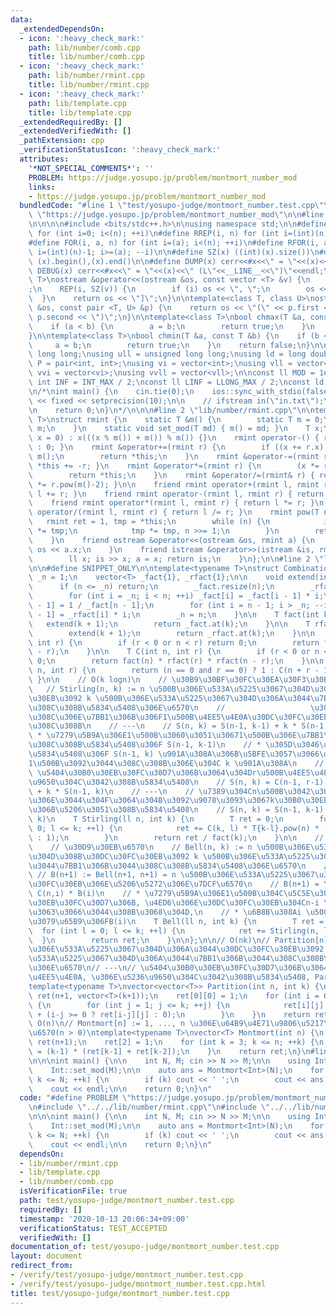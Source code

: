 ```yaml
---
data:
  _extendedDependsOn:
  - icon: ':heavy_check_mark:'
    path: lib/number/comb.cpp
    title: lib/number/comb.cpp
  - icon: ':heavy_check_mark:'
    path: lib/number/rmint.cpp
    title: lib/number/rmint.cpp
  - icon: ':heavy_check_mark:'
    path: lib/template.cpp
    title: lib/template.cpp
  _extendedRequiredBy: []
  _extendedVerifiedWith: []
  _pathExtension: cpp
  _verificationStatusIcon: ':heavy_check_mark:'
  attributes:
    '*NOT_SPECIAL_COMMENTS*': ''
    PROBLEM: https://judge.yosupo.jp/problem/montmort_number_mod
    links:
    - https://judge.yosupo.jp/problem/montmort_number_mod
  bundledCode: "#line 1 \"test/yosupo-judge/montmort_number.test.cpp\"\n#define PROBLEM\
    \ \"https://judge.yosupo.jp/problem/montmort_number_mod\"\n\n#line 1 \"lib/template.cpp\"\
    \n\n\n\n#include <bits/stdc++.h>\n\nusing namespace std;\n\n#define REP(i, n)\
    \ for (int i=0; i<(n); ++i)\n#define RREP(i, n) for (int i=(int)(n)-1; i>=0; --i)\n\
    #define FOR(i, a, n) for (int i=(a); i<(n); ++i)\n#define RFOR(i, a, n) for (int\
    \ i=(int)(n)-1; i>=(a); --i)\n\n#define SZ(x) ((int)(x).size())\n#define ALL(x)\
    \ (x).begin(),(x).end()\n\n#define DUMP(x) cerr<<#x<<\" = \"<<(x)<<endl\n#define\
    \ DEBUG(x) cerr<<#x<<\" = \"<<(x)<<\" (L\"<<__LINE__<<\")\"<<endl;\n\ntemplate<class\
    \ T>\nostream &operator<<(ostream &os, const vector <T> &v) {\n    os << \"[\"\
    ;\n    REP(i, SZ(v)) {\n        if (i) os << \", \";\n        os << v[i];\n  \
    \  }\n    return os << \"]\";\n}\n\ntemplate<class T, class U>\nostream &operator<<(ostream\
    \ &os, const pair <T, U> &p) {\n    return os << \"(\" << p.first << \" \" <<\
    \ p.second << \")\";\n}\n\ntemplate<class T>\nbool chmax(T &a, const T &b) {\n\
    \    if (a < b) {\n        a = b;\n        return true;\n    }\n    return false;\n\
    }\n\ntemplate<class T>\nbool chmin(T &a, const T &b) {\n    if (b < a) {\n   \
    \     a = b;\n        return true;\n    }\n    return false;\n}\n\nusing ll =\
    \ long long;\nusing ull = unsigned long long;\nusing ld = long double;\nusing\
    \ P = pair<int, int>;\nusing vi = vector<int>;\nusing vll = vector<ll>;\nusing\
    \ vvi = vector<vi>;\nusing vvll = vector<vll>;\n\nconst ll MOD = 1e9 + 7;\nconst\
    \ int INF = INT_MAX / 2;\nconst ll LINF = LLONG_MAX / 2;\nconst ld eps = 1e-9;\n\
    \n/*\nint main() {\n    cin.tie(0);\n    ios::sync_with_stdio(false);\n    cout\
    \ << fixed << setprecision(10);\n\n    // ifstream in(\"in.txt\");\n    // cin.rdbuf(in.rdbuf());\n\
    \n    return 0;\n}\n*/\n\n\n#line 2 \"lib/number/rmint.cpp\"\n\ntemplate<typename\
    \ T>\nstruct rmint {\n    static T &m() {\n        static T m = 0;\n        return\
    \ m;\n    }\n    static void set_mod(T md) { m() = md; }\n    T x;\n    rmint(T\
    \ x = 0) : x(((x % m()) + m()) % m()) {}\n    rmint operator-() { return x ? m()-x\
    \ : 0; }\n    rmint &operator+=(rmint r) {\n        if ((x += r.x) >= m()) x -=\
    \ m();\n        return *this;\n    }\n    rmint &operator-=(rmint r) { return\
    \ *this += -r; }\n    rmint &operator*=(rmint r) {\n        (x *= r.x) %= m();\n\
    \        return *this;\n    }\n    rmint &operator/=(rmint& r) { return *this\
    \ *= r.pow(m()-2); }\n\n    friend rmint operator+(rmint l, rmint r) { return\
    \ l += r; }\n    friend rmint operator-(rmint l, rmint r) { return l -= r; }\n\
    \    friend rmint operator*(rmint l, rmint r) { return l *= r; }\n    friend rmint\
    \ operator/(rmint l, rmint r) { return l /= r; }\n    rmint pow(T n) {\n     \
    \   rmint ret = 1, tmp = *this;\n        while (n) {\n            if (n & 1) ret\
    \ *= tmp;\n            tmp *= tmp, n >>= 1;\n        }\n        return ret;\n\
    \    }\n    friend ostream &operator<<(ostream &os, rmint a) {\n        return\
    \ os << a.x;\n    }\n    friend istream &operator>>(istream &is, rmint& a) {\n\
    \        ll x; is >> x; a = x; return is;\n    }\n};\n\n#line 2 \"lib/number/comb.cpp\"\
    \n\n#define SNIPPET_ONLY\n\ntemplate<typename T>\nstruct Combination {\n    int\
    \ _n = 1;\n    vector<T> _fact{1}, _rfact{1};\n\n    void extend(int n) {\n  \
    \      if (n <= _n) return;\n        _fact.resize(n);\n        _rfact.resize(n);\n\
    \        for (int i = _n; i < n; ++i) _fact[i] = _fact[i - 1] * i;\n        _rfact[n\
    \ - 1] = 1 / _fact[n - 1];\n        for (int i = n - 1; i > _n; --i) _rfact[i\
    \ - 1] = _rfact[i] * i;\n        _n = n;\n    }\n\n    T fact(int k) {\n     \
    \   extend(k + 1);\n        return _fact.at(k);\n    }\n\n    T rfact(int k) {\n\
    \        extend(k + 1);\n        return _rfact.at(k);\n    }\n\n    T P(int n,\
    \ int r) {\n        if (r < 0 or n < r) return 0;\n        return fact(n) * rfact(n\
    \ - r);\n    }\n\n    T C(int n, int r) {\n        if (r < 0 or n < r) return\
    \ 0;\n        return fact(n) * rfact(r) * rfact(n - r);\n    }\n\n    T H(int\
    \ n, int r) {\n        return (n == 0 and r == 0) ? 1 : C(n + r - 1, r);\n   \
    \ }\n\n    // O(k logn)\n    // \u30B9\u30BF\u30FC\u30EA\u30F3\u30B0\u6570\n \
    \   // Stirling(n, k) := n \u500B\u306E\u533A\u5225\u3067\u304D\u308B\u30DC\u30FC\
    \u30EB\u3092 k \u500B\u306E\u533A\u5225\u3067\u304D\u306A\u3044\u7BB1\u306B\u3044\
    \u308C\u308B\u5834\u5408\u306E\u6570\n    //                   \u305D\u308C\u305E\
    \u308C\u306E\u7BB1\u306B\u306F1\u500B\u4EE5\u4E0A\u30DC\u30FC\u30EB\u3092\u3044\
    \u308C\u308B\n    // ---\n    // S(n, k) = S(n-1, k-1) + k * S(n-1, k)\n    //\
    \ * \u7279\u5B9A\u306E1\u500B\u3060\u3051\u30671\u500B\u306E\u7BB1\u306B\u3044\
    \u308C\u308B\u5834\u5408\u306F S(n-1, k-1)\n    // * \u305D\u3046\u3067\u306A\u3044\
    \u5834\u5408\u306F S(n-1, k) \u901A\u308A\u306B\u5BFE\u3057\u3066\u7279\u5B9A\u306E\
    1\u500B\u3092\u3044\u308C\u308B\u306E\u304C k \u901A\u308A\n    // ---\n    //\
    \ \u5404\u30B0\u30EB\u30FC\u30D7\u306B\u3064\u304Dr\u500B\u4EE5\u4E0A, \u306E\u5236\
    \u9650\u304C\u3042\u308B\u5834\u5408\n    // S(n, k) = C(n-1, r-1) * S(n-r, k-1)\
    \ + k * S(n-1, k)\n    // ---\n    // \u7389\u304Cn\u500B\u3042\u308B\u3046\u3061\
    \u306E\u3044\u304F\u3064\u304B\u3092\u9078\u3093\u3067k\u30B0\u30EB\u30FC\u30D7\
    \u306B\u5206\u3051\u308B\u5834\u5408\n    // S(n, k) = S(n-1, k-1) + (k+1) * S(n-1,\
    \ k)\n    T Stirling(ll n, int k) {\n        T ret = 0;\n        for (int l =\
    \ 0; l <= k; ++l) {\n            ret += C(k, l) * T{k-l}.pow(n) * (l & 1 ? -1\
    \ : 1);\n        }\n        return ret / fact(k);\n    }\n\n    // O(k^2 logn)\n\
    \    // \u30D9\u30EB\u6570\n    // Bell(n, k) := n \u500B\u306E\u533A\u5225\u3067\
    \u304D\u308B\u30DC\u30FC\u30EB\u3092 k \u500B\u306E\u533A\u5225\u3067\u304D\u306A\
    \u3044\u7BB1\u306B\u3044\u308C\u308B\u5834\u5408\u306E\u6570\n    // ---\n   \
    \ // B(n+1) := Bell(n+1, n+1) = n \u500B\u306E\u533A\u5225\u3067\u304D\u308B\u30DC\
    \u30FC\u30EB\u306E\u5206\u5272\u306E\u7DCF\u6570\n    // B(n+1) = \\sum_{i=0}^n\
    \ C(n,i) * B(i)\n    // * \u7279\u5B9A\u306E1\u500B\u304C\u5C5E\u3059\u308B\u30B0\
    \u30EB\u30FC\u30D7\u306B, \u4ED6\u306E\u30DC\u30FC\u30EB\u304Cn-i \u500B\u5165\
    \u3063\u3066\u3044\u308B\u3068\u304D,\n    // * \u6B8B\u308Ai \u500B\u306E\u4E26\
    \u3079\u65B9\u306FB(i)\n    T Bell(ll n, int k) {\n        T ret = 0;\n      \
    \  for (int l = 0; l <= k; ++l) {\n            ret += Stirling(n, l);\n      \
    \  }\n        return ret;\n    }\n\n};\n\n// O(nk)\n// Partition[n][k] := n \u500B\
    \u306E\u533A\u5225\u3067\u304D\u306A\u3044\u30DC\u30FC\u30EB\u3092 k \u500B\u306E\
    \u533A\u5225\u3067\u304D\u306A\u3044\u7BB1\u306B\u3044\u308C\u308B\u5834\u5408\
    \u306E\u6570\n// ---\n// \u5404\u30B0\u30EB\u30FC\u30D7\u306B\u3064\u304D1\u500B\
    \u4EE5\u4E0A, \u306E\u5236\u9650\u304C\u3042\u308B\u5834\u5408, Part[n][k] - Part[n][k-1]\n\
    template<typename T>\nvector<vector<T>> Partition(int n, int k) {\n    vector<vector<T>>\
    \ ret(n+1, vector<T>(k+1));\n    ret[0][0] = 1;\n    for (int i = 0; i <= n; ++i)\
    \ {\n        for (int j = 1; j <= k; ++j) {\n            ret[i][j] = ret[i][j-1]\
    \ + (i-j >= 0 ? ret[i-j][j] : 0);\n        }\n    }\n    return ret;\n}\n\n//\
    \ O(n)\n// Montmort[n] := 1, ..., n \u306E\u64B9\u4E71\u9806\u5217\u306E\u7DCF\
    \u6570(n > 0)\ntemplate<typename T>\nvector<T> Montmort(int n) {\n    vector<T>\
    \ ret(n+1);\n    ret[2] = 1;\n    for (int k = 3; k <= n; ++k) {\n        ret[k]\
    \ = (k-1) * (ret[k-1] + ret[k-2]);\n    }\n    return ret;\n}\n#line 5 \"test/yosupo-judge/montmort_number.test.cpp\"\
    \n\n\nint main() {\n\n    int N, M; cin >> N >> M;\n\n    using Int = rmint<ll>;\n\
    \    Int::set_mod(M);\n\n    auto ans = Montmort<Int>(N);\n    for (int k = 1;\
    \ k <= N; ++k) {\n        if (k) cout << ' ';\n        cout << ans[k];\n    }\n\
    \    cout << endl;\n\n    return 0;\n}\n"
  code: "#define PROBLEM \"https://judge.yosupo.jp/problem/montmort_number_mod\"\n\
    \n#include \"../../lib/number/rmint.cpp\"\n#include \"../../lib/number/comb.cpp\"\
    \n\n\nint main() {\n\n    int N, M; cin >> N >> M;\n\n    using Int = rmint<ll>;\n\
    \    Int::set_mod(M);\n\n    auto ans = Montmort<Int>(N);\n    for (int k = 1;\
    \ k <= N; ++k) {\n        if (k) cout << ' ';\n        cout << ans[k];\n    }\n\
    \    cout << endl;\n\n    return 0;\n}\n"
  dependsOn:
  - lib/number/rmint.cpp
  - lib/template.cpp
  - lib/number/comb.cpp
  isVerificationFile: true
  path: test/yosupo-judge/montmort_number.test.cpp
  requiredBy: []
  timestamp: '2020-10-13 20:06:34+09:00'
  verificationStatus: TEST_ACCEPTED
  verifiedWith: []
documentation_of: test/yosupo-judge/montmort_number.test.cpp
layout: document
redirect_from:
- /verify/test/yosupo-judge/montmort_number.test.cpp
- /verify/test/yosupo-judge/montmort_number.test.cpp.html
title: test/yosupo-judge/montmort_number.test.cpp
---
```

